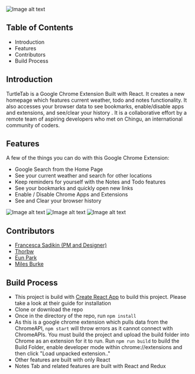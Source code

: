 ![Image alt text](https://i.imgur.com/8ZEF5ki.jpg "Main Page")

## Table of Contents
* Introduction
* Features
* Contributors
* Build Process
## Introduction
TurtleTab is a Google Chrome Extension Built with React. It creates a new homepage which features current weather, todo and notes functionality. It also accesses your browser data to see bookmarks, enable/disable apps and extensions, and see/clear your history . It is a collaborative effort by a remote team of aspiring developers who met on Chingu, an international community of coders.

## Features
A few of the things you can do with this Google Chrome Extension:
* Google Search from the Home Page
* See your current weather and search for other locations
* Keep reminders for yourself with the Notes and Todo features
* See your bookmarks and quickly open new links
* Enable / Disable Chrome Apps and Extensions
* See and Clear your browser history

![Image alt text](https://i.imgur.com/yW8m4Gc.jpg "Search")
![Image alt text](https://i.imgur.com/nsld3KW.jpg "User Utility Features")
![Image alt text](https://i.imgur.com/lHR8CB2.jpg "Chrome Tools")

## Contributors
* [Francesca Sadikin (PM and Designer)](https://github.com/serpient)
* [Thorbw](https://github.com/thorbw)
* [Eun Park](https://github.com/eunipa)
* [Miles Burke](https://github.com/milesj76)
## Build Process
* This project is build with [Create React App](https://github.com/facebookincubator/create-react-app) to build this project. Please take a look at their guide for installation
* Clone or download the repo
* Once in the directory of the repo, run ```npm install``` 
* As this is a google chrome extension which pulls data from the ChromeAPI, ```npm start``` will throw errors as it cannot connect with ChromeAPIs. You must build the project and upload the build folder into Chrome as an extension for it to run. Run ```npm run build``` to build the Build Folder, enable developer mode within chrome://extensions and then click "Load unpacked extension.."
* Other features are built with only React
* Notes Tab and related features are built with React and Redux
